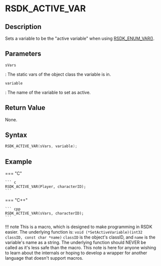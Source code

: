 # RSDK_ACTIVE_VAR

## Description
Sets a variable to be the "active variable" when using [RSDK_ENUM_VAR()](RSDK_ENUM_VAR.md).

## Parameters
`sVars`

:   The static vars of the object class the variable is in.

`variable`

:   The name of the variable to set as active.

## Return Value
None.

## Syntax
``` c
RSDK_ACTIVE_VAR(sVars, variable);
```

## Example
=== "C"

	``` c
	RSDK_ACTIVE_VAR(Player, characterID);
	```

=== "C++"

	``` cpp
	RSDK_ACTIVE_VAR(sVars, characterID);
	```

!!! note
    This is a macro, which is designed to make programming in RSDK easier. The underlying function is:
	```
	void (*SetActiveVariable)(int32 classID, const char *name)
	```
	`classID` is the object's classID, and `name` is the variable's name as a string.
	The underlying function should NEVER be called as it's less safe than the macro. This note is here for anyone wishing to learn about the internals or hoping to develop a wrapper for another language that doesn't support macros.
